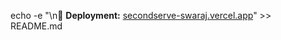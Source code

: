 echo -e "\n🚀 **Deployment:** [secondserve-swaraj.vercel.app](https://secondserve-swaraj.vercel.app)" >> README.md
